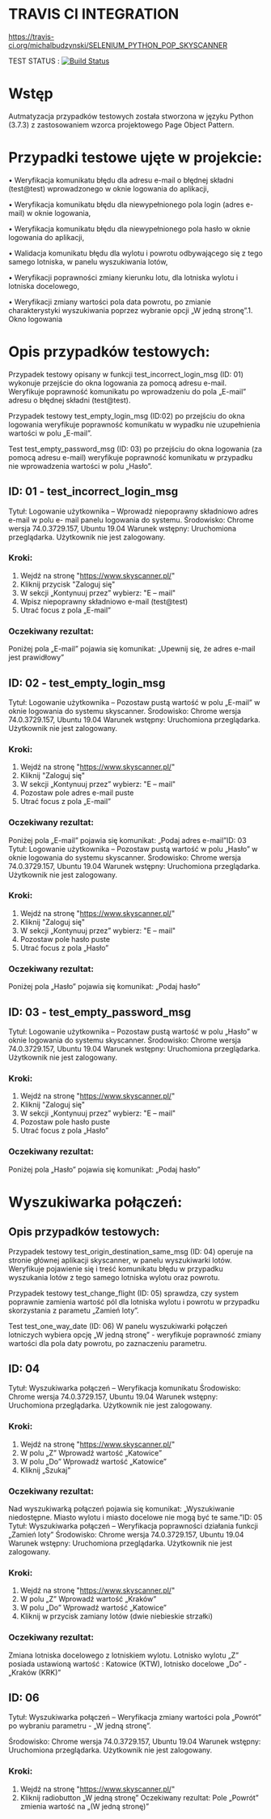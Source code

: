 # TRAVIS CI INTEGRATION
https://travis-ci.org/michalbudzynski/SELENIUM_PYTHON_POP_SKYSCANNER

TEST STATUS :
[![Build Status](https://travis-ci.org/michalbudzynski/SELENIUM_PYTHON_POP_SKYSCANNER.svg?branch=master)](https://travis-ci.org/michalbudzynski/SELENIUM_PYTHON_POP_SKYSCANNER)


# Wstęp

Autmatyzacja przypadków testowych została stworzona w języku Python (3.7.3) z zastosowaniem wzorca
projektowego Page Object Pattern.


# Przypadki testowe ujęte w projekcie:

• Weryfikacja komunikatu błędu dla adresu e-mail o błędnej składni (test@test) wprowadzonego w
oknie logowania do aplikacji,

• Weryfikacja komunikatu błędu dla niewypełnionego pola login (adres e-mail) w oknie logowania,

• Weryfikacja komunikatu błędu dla niewypełnionego pola hasło w oknie logowania do aplikacji,

• Walidacja komunikatu błędu dla wylotu i powrotu odbywającego się z tego samego
lotniska, w panelu wyszukiwania lotów,

• Weryfikacji poprawności zmiany kierunku lotu, dla lotniska wylotu i lotniska docelowego,

• Weryfikacji zmiany wartości pola data powrotu, po zmianie charakterystyki wyszukiwania
poprzez wybranie opcji „W jedną stronę”.1. Okno logowania

# Opis przypadków testowych:
Przypadek testowy opisany w funkcji test_incorrect_login_msg (ID: 01) wykonuje przejście do
okna logowania za pomocą adresu e-mail. Weryfikuje poprawność komunikatu po wprowadzeniu
do pola „E-mail” adresu o błędnej składni (test@test).

Przypadek testowy test_empty_login_msg (ID:02) po przejściu do okna logowania weryfikuje
poprawność komunikatu w wypadku nie uzupełnienia wartości w polu „E-mail”.

Test test_empty_password_msg (ID: 03) po przejściu do okna logowania (za pomocą adresu e-mail)
weryfikuje poprawność komunikatu w przypadku nie wprowadzenia wartości w polu „Hasło”.

## ID: 01 - test_incorrect_login_msg
Tytuł: Logowanie użytkownika – Wprowadź niepoprawny składniowo adres e-mail w polu e-
mail panelu logowania do systemu.
Środowisko: Chrome wersja 74.0.3729.157, Ubuntu 19.04
Warunek wstępny: Uruchomiona przeglądarka. Użytkownik nie jest zalogowany.
### Kroki:
1. Wejdź na stronę "https://www.skyscanner.pl/"
2. Kliknij przycisk "Zaloguj się"
3. W sekcji „Kontynuuj przez” wybierz: "E – mail"
4. Wpisz niepoprawny składniowo e-mail (test@test)
5. Utrać focus z pola „E-mail”

### Oczekiwany rezultat:
Poniżej pola „E-mail” pojawia się komunikat: „Upewnij się, że adres e-mail jest prawidłowy”

## ID: 02 - test_empty_login_msg
Tytuł: Logowanie użytkownika – Pozostaw pustą wartość w polu „E-mail” w oknie logowania
do systemu skyscanner.
Środowisko: Chrome wersja 74.0.3729.157, Ubuntu 19.04
Warunek wstępny: Uruchomiona przeglądarka. Użytkownik nie jest zalogowany.

### Kroki:
1. Wejdź na stronę "https://www.skyscanner.pl/"
2. Kliknij "Zaloguj się"
3. W sekcji „Kontynuuj przez” wybierz: "E – mail"
4. Pozostaw pole adres e-mail puste
5. Utrać focus z pola „E-mail”

### Oczekiwany rezultat:
Poniżej pola „E-mail” pojawia się komunikat: „Podaj adres e-mail”ID: 03
Tytuł: Logowanie użytkownika – Pozostaw pustą wartość w polu „Hasło” w oknie logowania
do systemu skyscanner.
Środowisko: Chrome wersja 74.0.3729.157, Ubuntu 19.04
Warunek wstępny: Uruchomiona przeglądarka. Użytkownik nie jest zalogowany.

### Kroki:
1. Wejdź na stronę "https://www.skyscanner.pl/"
2. Kliknij "Zaloguj się"
3. W sekcji „Kontynuuj przez” wybierz: "E – mail"
4. Pozostaw pole hasło puste
5. Utrać focus z pola „Hasło”

### Oczekiwany rezultat:
Poniżej pola „Hasło” pojawia się komunikat: „Podaj hasło”


## ID: 03 - test_empty_password_msg
Tytuł: Logowanie użytkownika – Pozostaw pustą wartość w polu „Hasło” w oknie logowania
do systemu skyscanner.
Środowisko: Chrome wersja 74.0.3729.157, Ubuntu 19.04
Warunek wstępny: Uruchomiona przeglądarka. Użytkownik nie jest zalogowany.

### Kroki:
1. Wejdź na stronę "https://www.skyscanner.pl/"
2. Kliknij "Zaloguj się"
3. W sekcji „Kontynuuj przez” wybierz: "E – mail"
4. Pozostaw pole hasło puste
5. Utrać focus z pola „Hasło”

### Oczekiwany rezultat:
Poniżej pola „Hasło” pojawia się komunikat: „Podaj hasło”

# Wyszukiwarka połączeń:

## Opis przypadków testowych:
Przypadek testowy test_origin_destination_same_msg (ID: 04) operuje na stronie głównej aplikacji
skyscanner, w panelu wyszukiwarki lotów. Weryfikuje pojawienie się i treść komunikatu błędu w
przypadku wyszukania lotów z tego samego lotniska wylotu oraz powrotu.

Przypadek testowy test_change_flight (ID: 05) sprawdza, czy system poprawnie zamienia wartość
pól dla lotniska wylotu i powrotu w przypadku skorzystania z parametu „Zamień loty”.

Test test_one_way_date (ID: 06) W panelu wyszukiwarki połączeń lotniczych wybiera opcję „W
jedną stronę” - weryfikuje poprawność zmiany wartości dla pola daty powrotu, po zaznaczeniu
parametru.

## ID: 04
Tytuł: Wyszukiwarka połączeń – Weryfikacja komunikatu
Środowisko: Chrome wersja 74.0.3729.157, Ubuntu 19.04
Warunek wstępny: Uruchomiona przeglądarka. Użytkownik nie jest zalogowany.

### Kroki:
1. Wejdź na stronę "https://www.skyscanner.pl/"
2. W polu „Z” Wprowadź wartość „Katowice”
3. W polu „Do” Wprowadź wartość „Katowice”
4. Kliknij „Szukaj”

### Oczekiwany rezultat:
Nad wyszukiwarką połączeń pojawia się komunikat: „Wyszukiwanie niedostępne. Miasto wylotu i
miasto docelowe nie mogą być te same.”ID: 05
Tytuł: Wyszukiwarka połączeń – Weryfikacja poprawności działania funkcji „Zamień loty”
Środowisko: Chrome wersja 74.0.3729.157, Ubuntu 19.04
Warunek wstępny: Uruchomiona przeglądarka. Użytkownik nie jest zalogowany.

### Kroki:
1. Wejdź na stronę "https://www.skyscanner.pl/"
2. W polu „Z” Wprowadź wartość „Kraków”
3. W polu „Do” Wprowadź wartość „Katowice”
4. Kliknij w przycisk zamiany lotów (dwie niebieskie strzałki)

### Oczekiwany rezultat:
Zmiana lotniska docelowego z lotniskiem wylotu. Lotnisko wylotu „Z” posiada ustawioną wartość :
Katowice (KTW), lotnisko docelowe „Do” - „Kraków (KRK)”

## ID: 06
Tytuł: Wyszukiwarka połączeń – Weryfikacja zmiany wartości pola „Powrót” po wybraniu
parametru - „W jedną stronę”.

Środowisko: Chrome wersja 74.0.3729.157, Ubuntu 19.04
Warunek wstępny: Uruchomiona przeglądarka. Użytkownik nie jest zalogowany.

### Kroki:
1. Wejdź na stronę "https://www.skyscanner.pl/"
2. Kliknij radiobutton „W jedną stronę”
Oczekiwany rezultat:
Pole „Powrót” zmienia wartość na „(W jedną stronę)”
